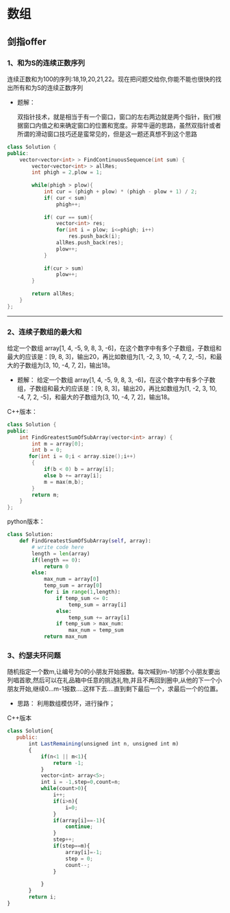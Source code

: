 # **数组**


## 剑指offer


### 1、和为S的连续正数序列

连续正数和为100的序列:18,19,20,21,22。现在把问题交给你,你能不能也很快的找出所有和为S的连续正数序列

- 题解：

    双指针技术，就是相当于有一个窗口，窗口的左右两边就是两个指针，我们根据窗口内值之和来确定窗口的位置和宽度。非常牛逼的思路，虽然双指针或者所谓的滑动窗口技巧还是蛮常见的，但是这一题还真想不到这个思路

```c++
class Solution {
public:
    vector<vector<int> > FindContinuousSequence(int sum) {
        vector<vector<int> > allRes;
        int phigh = 2,plow = 1;
         
        while(phigh > plow){
            int cur = (phigh + plow) * (phigh - plow + 1) / 2;
            if( cur < sum)
                phigh++;
             
            if( cur == sum){
                vector<int> res;
                for(int i = plow; i<=phigh; i++)
                    res.push_back(i);
                allRes.push_back(res);
                plow++;
            }
             
            if(cur > sum)
                plow++;
        }
         
        return allRes;
    }
};
```

-----

### 2、连续子数组的最大和

给定一个数组 array[1, 4, -5, 9, 8, 3, -6]，在这个数字中有多个子数组，子数组和最大的应该是：[9, 8, 3]，输出20，再比如数组为[1, -2, 3, 10, -4, 7, 2, -5]，和最大的子数组为[3, 10, -4, 7, 2]，输出18。

- 题解：
	给定一个数组 array[1, 4, -5, 9, 8, 3, -6]，在这个数字中有多个子数组，子数组和最大的应该是：[9, 8, 3]，输出20，再比如数组为[1, -2, 3, 10, -4, 7, 2, -5]，和最大的子数组为[3, 10, -4, 7, 2]，输出18。


C++版本：

```c++
class Solution {
public:
    int FindGreatestSumOfSubArray(vector<int> array) {
        int m = array[0];
        int b = 0;
       for(int i = 0;i < array.size();i++)
        {
            if(b < 0) b = array[i];
            else b += array[i];
            m = max(m,b); 
        }
        return m;
    }
};
```

python版本：

```python
class Solution:
    def FindGreatestSumOfSubArray(self, array):
        # write code here
        length = len(array)
        if(length == 0):
            return 0
        else:
            max_num = array[0]
            temp_sum = array[0]
            for i in range(1,length):
                if temp_sum <= 0:
                    temp_sum = array[i]
                else:
                    temp_sum += array[i]
                if temp_sum > max_num:
                    max_num = temp_sum
            return max_num
```

### 3、约瑟夫环问题
随机指定一个数m,让编号为0的小朋友开始报数。每次喊到m-1的那个小朋友要出列唱首歌,然后可以在礼品箱中任意的挑选礼物,并且不再回到圈中,从他的下一个小朋友开始,继续0...m-1报数....这样下去....直到剩下最后一个，求最后一个的位置。


- 思路：
    利用数组模仿环，进行操作；
 
 C++版本
 
 ```javascript
 class Solution{
    public:
        int LastRemaining(unsigned int n, unsigned int m)
        {
            if(n<1 || m<1){
                return -1;
            }
            vector<int> array<5>;
            int i = -1,step=0,count=n;
            while(count>0){
                i++;
                if(i>n){
                    i=0;
                }
                if(array[i]==-1){
                    continue;
                }
                step++;
                if(step==m){
                    array[i]=-1;
                    step = 0;
                    count--;
                }
                    
            }
        }
        return i;
 }
```